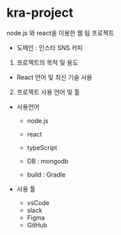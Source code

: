 # kra-project

node.js 와 react을 이용한 웹 팀 프로젝트

 - 도메인 : 인스타 SNS 카피



1. 프로젝트의 목적 및 용도
 - React 언어 및 최신 기술 사용

2. 프로젝트 사용 언어 및 툴
 - 사용언어
    - node.js
    - react
    - typeScript
    
    - DB : mongodb
    - build : Gradle

  - 사용 툴
    - vsCode
    - slack
    - Figma
    - GitHub


